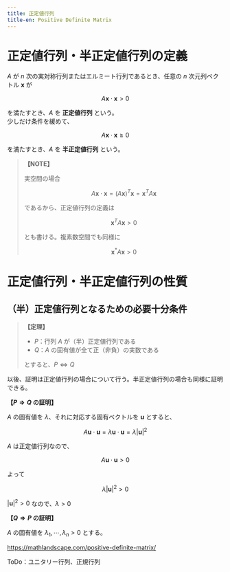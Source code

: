 ```yaml
---
title: 正定値行列
title-en: Positive Definite Matrix
---
```


# 正定値行列・半正定値行列の定義

$A$ が $n$ 次の実対称行列またはエルミート行列であるとき、任意の $n$ 次元列ベクトル $\boldsymbol{x}$ が

$$
A \boldsymbol{x} \cdot \boldsymbol{x} \gt 0
$$

を満たすとき、$A$ を **正定値行列** という。  
少しだけ条件を緩めて、

$$
A \boldsymbol{x} \cdot \boldsymbol{x} \ge 0
$$

を満たすとき、$A$ を **半正定値行列** という。  

> **【NOTE】**
> 
> 実空間の場合
> 
> $$
A \boldsymbol{x} \cdot \boldsymbol{x} = (A \boldsymbol{x})^T \boldsymbol{x} = \boldsymbol{x}^T A \boldsymbol{x}
$$
> 
> であるから、正定値行列の定義は
> 
> $$
\boldsymbol{x}^T A \boldsymbol{x} \gt 0
$$
> 
> とも書ける。複素数空間でも同様に
> 
> $$
\boldsymbol{x}^* A \boldsymbol{x} \gt 0
$$

# 正定値行列・半正定値行列の性質

## （半）正定値行列となるための必要十分条件

> **【定理】**
> 
> - $P$：行列 $A$ が（半）正定値行列である
> - $Q$：$A$ の固有値が全て正（非負）の実数である
> 
> とすると、$P \Longleftrightarrow Q$ 

以後、証明は正定値行列の場合について行う。半正定値行列の場合も同様に証明できる。

**【$P \Longrightarrow Q$ の証明】**

$A$ の固有値を $\lambda$、それに対応する固有ベクトルを $\boldsymbol{u}$ とすると、

$$
A \boldsymbol{u} \cdot \boldsymbol{u} = \lambda \boldsymbol{u} \cdot \boldsymbol{u} = \lambda | \boldsymbol{u} |^2
$$

$A$ は正定値行列なので、

$$
A \boldsymbol{u} \cdot \boldsymbol{u} \gt 0
$$

よって

$$
\lambda | \boldsymbol{u} |^2 \gt 0
$$

$| \boldsymbol{u} |^2 \gt 0$ なので、$\lambda \gt 0$

**【$Q \Longrightarrow P$ の証明】**

$A$ の固有値を $\lambda_1, \cdots, \lambda_n \gt 0$ とする。

https://mathlandscape.com/positive-definite-matrix/

ToDo：ユニタリー行列、正規行列